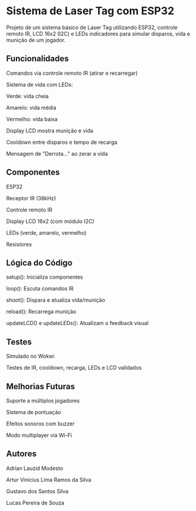 # Sistema de Laser Tag com ESP32
Projeto de um sistema básico de Laser Tag utilizando ESP32, controle remoto IR, LCD 16x2 (I2C) e LEDs indicadores para simular disparos, vida e munição de um jogador.

## Funcionalidades
Comandos via controle remoto IR (atirar e recarregar)

Sistema de vida com LEDs:

 Verde: vida cheia

 Amarelo: vida média

 Vermelho: vida baixa

Display LCD mostra munição e vida

Cooldown entre disparos e tempo de recarga

Mensagem de "Derrota..." ao zerar a vida

## Componentes
ESP32

Receptor IR (38kHz)

Controle remoto IR

Display LCD 16x2 (com módulo I2C)

LEDs (verde, amarelo, vermelho)

Resistores

## Lógica do Código
setup(): Inicializa componentes

loop(): Escuta comandos IR

shoot(): Dispara e atualiza vida/munição

reload(): Recarrega munição

updateLCD() e updateLEDs(): Atualizam o feedback visual

## Testes
Simulado no Wokwi

Testes de IR, cooldown, recarga, LEDs e LCD validados

## Melhorias Futuras
Suporte a múltiplos jogadores

Sistema de pontuação

Efeitos sonoros com buzzer

Modo multiplayer via Wi-Fi

## Autores
Adrian Lauzid Modesto

Artur Vinícius Lima Ramos da Silva

Gustavo dos Santos Silva

Lucas Pereira de Souza
